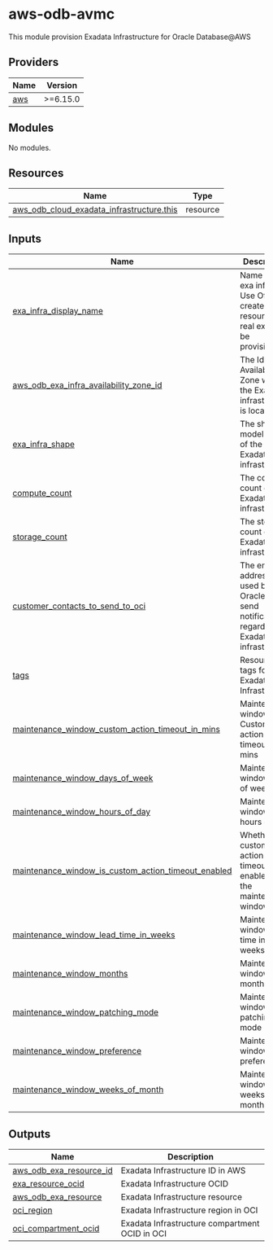 # aws-odb-avmc
This module provision Exadata Infrastructure for Oracle Database@AWS

<!-- BEGIN_TF_DOCS -->
## Providers

| Name                                              | Version |
|---------------------------------------------------|---------|
| <a name="provider_aws"></a> [aws](#provider\_aws) | >=6.15.0 |

## Modules

No modules.

## Resources

| Name                                                                                                                                                          | Type     |
|---------------------------------------------------------------------------------------------------------------------------------------------------------------|----------|
| [aws_odb_cloud_exadata_infrastructure.this](https://registry.terraform.io/providers/hashicorp/aws/latest/docs/resources/aws_odb_cloud_exadata_infrastructure) | resource |

## Inputs

| Name                                                                                                                                                                                                    | Description                                                                                   | Type          | Default | Required |
|---------------------------------------------------------------------------------------------------------------------------------------------------------------------------------------------------------|-----------------------------------------------------------------------------------------------|---------------|---------|:--------:|
| <a name="input_exa_infra_display_name"></a> [exa\_infra\_display\_name](#input\_exa\_infra\_display\_name)                                                                                              | Name of the exa infra. Use Ofake to create ofake resource else real exa will be provisioned.  | `string`      | n/a     |   yes    |
| <a name="input_aws_odb_exa_infra_availability_zone_id"></a> [aws\_odb\_exa\_infra\_availability\_zone\_id](#input\_aws\_odb\_exa\_infra\_availability\_zone\_id)                                        | The Id of the Availability Zone where the Exadata infrastructure is located                   | `string`      | n/a     |   yes    |
| <a name="input_exa_infra_shape"></a> [exa\_infra\_shape](#input\_exa\_infra\_shape)                                                                                                                     | The shape model name of the Exadata infrastructure                                            | `string`      | n/a     |   yes    |
| <a name="input_compute_count"></a> [compute\_count](#input\_compute\_count)                                                                                                                             | The compute count of the Exadata infrastructure                                               | `number`      | `null`  |    no    |
| <a name="input_storage_count"></a> [storage\_count](#input\_storage\_count)                                                                                                                             | The storage count of the Exadata infrastructure                                               | `number`      | `null`  |    no    |
| <a name="input_customer_contacts_to_send_to_oci"></a> [customer\_contacts\_to\_send\_to\_oci](#input\_customer\_contacts\_to\_send\_to\_oci)                                                            | The email addresses used by Oracle to send notifications regarding the Exadata infrastructure | `set(object)` | `null`  |    no    |
| <a name="input_tags"></a> [tags](#input\_tags)                                                                                                                                                          | Resource tags for the Exadata Infrastructure                                                  | `map(string)` | `null`  |    no    |
| <a name="input_maintenance_window_custom_action_timeout_in_mins"></a> [maintenance\_window\_custom\_action\_timeout\_in\_mins](#input\_maintenance\_window\_custom\_action\_timeout\_in\_mins)          | Maintenance window Custom action timeout in mins                                              | `number`      | n/a     |   yes    |
| <a name="input_maintenance_window_days_of_week"></a> [maintenance\_window\_days\_of\_week](#input\_maintenance\_window\_days\_of\_week)                                                                 | Maintenance window days of week                                                               | `set(object)` | `null`  |    no    |
| <a name="input_maintenance_window_hours_of_day"></a> [maintenance\_window\_hours\_of\_day](#input\_maintenance\_window\_hours\_of\_day)                                                                 | Maintenance window hours of day                                                               | `set(number)` | `null`  |    no    |
| <a name="input_maintenance_window_is_custom_action_timeout_enabled"></a> [maintenance\_window\_is\_custom\_action\_timeout\_enabled](#input\_maintenance\_window\_is\_custom\_action\_timeout\_enabled) | Whether custom action timeout is enabled for the maintenance window                           | `bool`        | n/a     |   yes    |
| <a name="input_maintenance_window_lead_time_in_weeks"></a> [maintenance\_window\_lead\_time\_in\_weeks](#input\_maintenance\_window\_lead\_time\_in\_weeks)                                             | Maintenance window lead time in weeks                                                         | `number`      | `null`  |    no    |
| <a name="input_maintenance_window_months"></a> [maintenance\_window\_months](#input\_maintenance\_window\_months)                                                                                       | Maintenance window months                                                                     | `set(object)` | `null`  |    no    |
| <a name="input_maintenance_window_patching_mode"></a> [maintenance\_window\_patching\_mode](#input\_maintenance\_window\_patching\_mode)                                                                | Maintenance window patching mode                                                              | `string`      | n/a     |   yes    |
| <a name="input_maintenance_window_preference"></a> [maintenance\_window\_preference](#input\_maintenance\_window\_preference)                                                                           | Maintenance window preference                                                                 | `string`      | n/a     |   yes    |
| <a name="input_maintenance_window_weeks_of_month"></a> [maintenance\_window\_weeks\_of\_month](#input\_maintenance\_window\_weeks\_of\_month)                                                           | Maintenance window weeks of month                                                             | `set(number)` | `null`  |    no    |

## Outputs

| Name                                                                                                              | Description                                    |
|-------------------------------------------------------------------------------------------------------------------|------------------------------------------------|
| <a name="output_aws_odb_exa_resource_id"></a> [aws\_odb\_exa\_resource\_id](#output\_aws\_odb\_exa\_resource\_id) | Exadata Infrastructure ID in AWS               |
| <a name="output_exa_resource_ocid"></a> [exa\_resource\_ocid](#output\_exa\_resource\_ocid)                       | Exadata Infrastructure OCID                    |
| <a name="output_aws_odb_exa_resource"></a> [aws\_odb\_exa\_resource](#output\_aws\_odb\_exa\_resource)            | Exadata Infrastructure resource                |
| <a name="output_oci_region"></a> [oci\_region](#output\_oci\_region)                                              | Exadata Infrastructure region in OCI           |
| <a name="output_oci_compartment_ocid"></a> [oci\_compartment\_ocid](#output\_oci\_compartment\_ocid)              | Exadata Infrastructure compartment OCID in OCI |
<!-- END_TF_DOCS -->